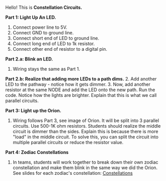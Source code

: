 Hello! This is **Constellation Circuits.**

**Part 1: Light Up An LED.**

1. Connect power line to 5V.
2. Connect GND to ground line.
3. Connect short end of LED to ground line.
4. Connect long end of LED to 1k resistor.
5. Connect other end of resistor to a digital pin.

**Part 2.a: Blink an LED.**

1. Wiring stays the same as Part 1.

**Part 2.b: Realize that adding more LEDs to a path dims.**
2. Add another LED to the pathway - notice how it gets dimmer.
3. Now, add another resistor at the same NODE and add the LED onto the new path.
Run the code. Notice how the lights are brighter. Explain that this is what we call parallel circuits.

**Part 3: Light up the Orion.**
1. Wiring follows Part 3, see image of Orion.
	It will be split into 3 parallel circuits. Use 500-1K ohm resistors.
    Students should realize the middle circuit is dimmer than the sides.
    Explain this is because there is more "load" in the middle circuit.
    To solve this, you can split the circuit into multiple parallel circuits
    or reduce the resistor value.

**Part 4: Zodiac Constellations**
1. In teams, students will work together to break down their own zodiac constellation
	and make them blink in the same way we did the Orion.
    See slides for each zodiac's constellation: [Constellations](https://www.canva.com/design/DAGrjYCwEbg/GwmMOtlAT4dy4zzPLCMmDQ/edit?utm_content=DAGrjYCwEbg&utm_campaign=designshare&utm_medium=link2&utm_source=sharebutton)
